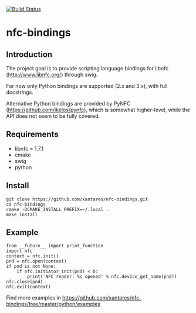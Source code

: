 [![Build Status](https://travis-ci.org/xantares/nfc-bindings.svg?branch=master)](https://travis-ci.org/xantares/nfc-bindings)

nfc-bindings
============

Introduction
------------

The project goal is to provide scripting language bindings for libnfc (http://www.libnfc.org/) through swig.

For now only Python bindings are supported (2.x and 3.x), with full docstrings.

Alternative Python bindings are provided by PyNFC (https://github.com/ikelos/pynfc), which is somewhat higher-level, while the API does not seem to be fully covered.

Requirements
------------

  * libnfc = 1.7.1
  * cmake
  * swig
  * python

Install
-------

    git clone https://github.com/xantares/nfc-bindings.git
    cd nfc-bindings
    cmake -DCMAKE_INSTALL_PREFIX=~/.local .
    make install

Example
-------

    from __future__ import print_function
    import nfc
    context = nfc.init()
    pnd = nfc.open(context)
    if pnd is not None:
        if nfc.initiator_init(pnd) < 0:
            print('NFC reader: %s opened' % nfc.device_get_name(pnd))
    nfc.close(pnd)
    nfc.exit(context)

Find more examples in https://github.com/xantares/nfc-bindings/tree/master/python/examples



